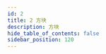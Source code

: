 ```yaml
---
id: 2
title: 2 方块
description: 方块
hide_table_of_contents: false
sidebar_position: 120
---
```


